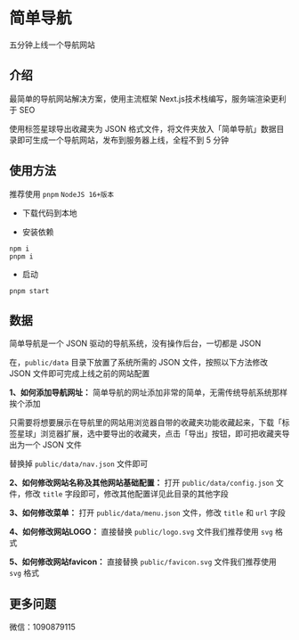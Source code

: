 # 简单导航
五分钟上线一个导航网站

## 介绍
最简单的导航网站解决方案，使用主流框架 Next.js技术栈编写，服务端渲染更利于 SEO

使用标签星球导出收藏夹为 JSON 格式文件，将文件夹放入「简单导航」数据目录即可生成一个导航网站，发布到服务器上线，全程不到 5 分钟

## 使用方法
推荐使用 `pnpm` `NodeJS 16+版本`


- 下载代码到本地

- 安装依赖

```
npm i
pnpm i
```

- 启动
```
pnpm start
```

## 数据
简单导航是一个 JSON 驱动的导航系统，没有操作后台，一切都是 JSON

在，`public/data` 目录下放置了系统所需的 JSON 文件，按照以下方法修改 JSON 文件即可完成上线之前的网站配置

**1、如何添加导航网址：** 简单导航的网址添加非常的简单，无需传统导航系统那样挨个添加

只需要将想要展示在导航里的网站用浏览器自带的收藏夹功能收藏起来，下载「标签星球」浏览器扩展，选中要导出的收藏夹，点击「导出」按钮，即可把收藏夹导出为一个 JSON 文件

替换掉 `public/data/nav.json` 文件即可

**2、如何修改网站名称及其他网站基础配置：** 打开 `public/data/config.json` 文件，修改 `title` 字段即可，修改其他配置详见此目录的其他字段

**3、如何修改菜单：** 打开 `public/data/menu.json` 文件，修改 `title` 和 `url` 字段

**4、如何修改网站LOGO：** 直接替换 `public/logo.svg` 文件我们推荐使用 `svg` 格式

**5、如何修改网站favicon：** 直接替换 `public/favicon.svg` 文件我们推荐使用 `svg` 格式

## 更多问题
微信：1090879115

